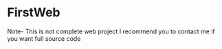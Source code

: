 # FirstWeb

Note- This is not complete web project
I recommend you to contact me if you want full source code
